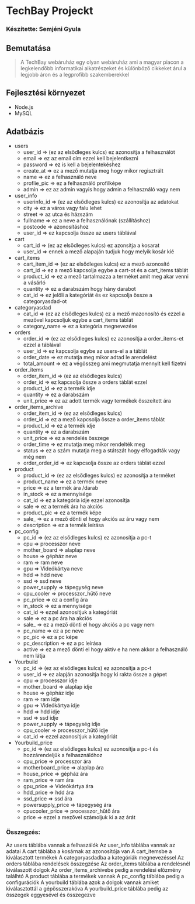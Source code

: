 # TechBay Projeckt
### Készítette: Semjéni Gyula
## Bemutatása
>A TechBay webáruház egy olyan webáruház ami a magyar piacon a legkelendőbb informatikai alkatrészeket és különböző cikkeket árul a legjobb áron és a legprofibb szakemberekkel
## Fejlesztési környezet
- Node.js
- MySQL
## Adatbázis
- users
    - user_id => (ez az elsődleges kulcs) ez azonosítja a felhasználót
    - email => ez az email cím ezzel kell bejelentkezni
    - password => ez is kell a bejelentekéshez
    - create_at => ez a mező mutatja meg hogy mikor regisztrált
    - name => ez a felhasználó neve
    - proflie_pic => ez a felhasználó profilképe
    - admin => ez az admin vagyis hogy admin a felhasználó vagy nem
- user_info
    - userinfo_id => (ez az elsődleges kulcs) ez azonosítja az adatokat
    - city => ez a város vagy falu lehet
    - street => az utca és házszám
    - fullname => ez a neve a felhasználónak (szállításhoz)
    - postcode => azonosításhoz
    - user_id => ez kapcsolja össze az users táblával
- cart
    - cart_id => (ez az elsődleges kulcs) ez azonsítja a kosarat
    - user_id => ennek a mező alapaján tudjuk hogy melyik kosár kié
- cart_items
    - cart_item_id => (ez az elsődleges kulcs) ez a mező azonosító
    - cart_id => ez a mező kapcsolja egybe a cart-ot és a cart_items táblát
    - product_id => ez a mező tartalmazza a terméket amit meg akar venni a vásárló
    - quantity => ez a darabszám hogy hány darabot 
    - cat_id => ez jelöli a kategóriát és ez kapcsolja össze a categoryasdad-ot  
- categoryasdad 
    - cat_id => (ez az elsődleges kulcs) ez a mező mazonosító és ezzel a mezővel kapcsoljuk egybe a cart_items táblát
    - category_name => ez a kategória megnevezése
- orders
    - order_id => (ez az elsődleges kulcs) ez azonosítja a order_items-et ezzel a táblával
    - user_id => ez kapcsolja egybe az users-el a a táblát
    - order_date => ez mutatja meg mikor adtad le arendelést
    - total_amount => ez a végösszeg ami megmutatja mennyit kell fizetni 
- order_items
    - order_item_id => (ez az elsődleges kulcs)
    - order_id => ez kapcsolja össze a orders táblát ezzel 
    - product_id => ez a termék idje 
    - quantity => ez a darabszám
    - unit_price => ez az adott termék vagy termékek összeített ára
- order_items_archive
    - order_item_id => (ez az elsődleges kulcs)
    - order_id => ez a mező kapcsolja össze a order_items táblát
    - product_id => ez a termék idje 
    - quantity => ez a darabszám
    - unit_price => ez a rendelés összege
    - order_time => ez mutatja meg mikor rendelték meg
    - status => ez a szám mutatja meg a státszát hogy elfogadták vagy még nem
    - order_order_id => ez kapcsolja össze az orders táblát ezzel
- product
    - product_id => (ez az elsődleges kulcs) ez azonosítja a terméket
    - product_name => ez a termék neve
    - price => ez a termék ára /darab
    - in_stock => ez a mennyisége
    - cat_id => ez a kategória idje ezzel azonosítja
    - sale => ez a termék ára ha akciós
    - product_pic => ez a termék képe
    - sale_ => ez a mező dönti el hogy akciós az áru vagy nem 
    - description => ez a termék leírása
- pc_config 
    - pc_id => (ez az elsődleges kulcs) ez azonosítja a pc-t
    - cpu => processzor neve
    - mother_board => alaplap neve
    - house => gépház neve
    - ram => ram neve
    - gpu => Videókártya neve
    - hdd => hdd neve
    - ssd => ssd neve
    - power_supply => tápegység neve
    - cpu_cooler => processzor_hűtő neve
    - pc_price => ez a config ára
    - in_stock => ez a mennyisége
    - cat_id => ezzel azonosítjuk a kategóriát
    - sale => ez a pc ára ha akciós
    - sale_ => ez a mező dönti el hogy akciós a pc vagy nem
    - pc_name => ez a pc neve
    - pc_pic => ez a pc képe
    - pc_description => ez a pc leírása
    - active => ez a mező dönti el hogy aktív e ha nem akkor a felhasználó nem látja
- Yourbuild
    - pc_id => (ez az elsődleges kulcs) ez azonosítja a pc-t
    - user_id => ez alapján azonosítja hogy ki rakta össze a gépet
    - cpu => processzor idje
    - mother_board => alaplap idje
    - house => gépház idje
    - ram => ram idje
    - gpu => Videókártya idje
    - hdd => hdd idje
    - ssd => ssd idje
    - power_supply => tápegység idje
    - cpu_cooler => processzor_hűtő idje
    - cat_id => ezzel azonosítjuk a kategóriát
- Yourbuild_price
    - pc_id => (ez az elsődleges kulcs) ez azonosítja a pc-t és hozzárendeljük a felhasználóhoz
    - cpu_price => processzor ára
    - motherboard_price => alaplap ára
    - house_price => gépház ára
    - ram_price => ram ára
    - gpu_price => Videókártya ára
    - hdd_price => hdd ára
    - ssd_price => ssd ára
    - powersupply_price => tápegység ára
    - cpucooler_price => processzor_hűtő ára
    - price => ezzel a mezővel számoljuk ki a az árát
### Összegzés:
> 
Az users táblába vannak a felhaszálók
Az user_info táblába vannak az adatai
A cart táblába a kosárnak az azonosítója van 
A cart_itemsbe a kiválasztott termékek
A categoryasdadba a kategóriák megnevezéssel
Az orders táblába rendelések összegzése
Az order_items táblába a rendelésnél kiválaszott dolgok
Az order_items_archivebe pedig a rendelési előzmény találhtó
A product táblába a termékek vannak
A pc_config táblába pedig a configurációk
A yourbuild táblába azok a dolgok vannak amiket kiválasztottál a gépösszerakóva
A yourbuild_price táblába pedig az összegek eggyesével és összegezve

